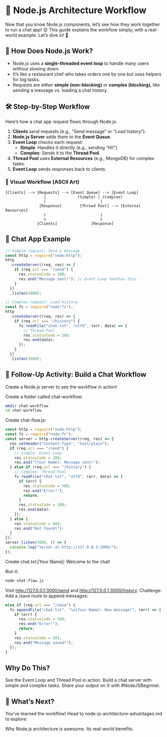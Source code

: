 # 🔄 Node.js Architecture Workflow

Now that you know Node.js components, let’s see how they work together to run a chat app! 😊 This guide explains the workflow simply, with a real-world example. Let’s dive in! 🚀

## 🤔 How Does Node.js Work?

- Node.js uses a **single-threaded event loop** to handle many users without slowing down.
- It’s like a restaurant chef who takes orders one by one but uses helpers for big tasks.
- Requests are either **simple (non-blocking)** or **complex (blocking)**, like sending a message vs. loading a chat history.

## 🛠️ Step-by-Step Workflow

Here’s how a chat app request flows through Node.js:

1. **Clients** send requests (e.g., “Send message” or “Load history”).
2. **Node.js Server** adds them to the **Event Queue**.
3. **Event Loop** checks each request:
   - **Simple**: Handles it directly (e.g., sending “Hi!”).
   - **Complex**: Sends it to the **Thread Pool**.
4. **Thread Pool** uses **External Resources** (e.g., MongoDB) for complex tasks.
5. **Event Loop** sends responses back to clients.

### 🔁 Visual Workflow (ASCII Art)

```plaintext
[Clients] --> [Requests] --> [Event Queue] --> [Event Loop]
                 |              (Simple) | (Complex)
                 |                        |
               [Response]        [Thread Pool] --> [External Resources]
                 |                        |
                 v                        v
              [Clients]               [Response]
```

## 🌟 Chat App Example

```js
// Simple request: Send a message
const http = require("node:http");
http
  .createServer((req, res) => {
    if (req.url === "/send") {
      res.statusCode = 200;
      res.end("Message sent!"); // Event Loop handles this
    }
  })
  .listen(3000);

// Complex request: Load history
const fs = require("node:fs");
http
  .createServer((req, res) => {
    if (req.url === "/history") {
      fs.readFile("chat.txt", "utf8", (err, data) => {
        // Thread Pool
        res.statusCode = 200;
        res.end(data);
      });
    }
  })
  .listen(3000);
```

## 🎯 Follow-Up Activity: Build a Chat Workflow

Create a Node.js server to see the workflow in action!

Create a folder called chat-workflow:

```bash
mkdir chat-workflow
cd chat-workflow
```

Create chat-flow.js:

```js
const http = require("node:http");
const fs = require("node:fs");
const server = http.createServer((req, res) => {
  res.setHeader("Content-Type", "text/plain");
  if (req.url === "/send") {
    // Simple: Event Loop
    res.statusCode = 200;
    res.end("[Your Name]: Message sent!");
  } else if (req.url === "/history") {
    // Complex: Thread Pool
    fs.readFile("chat.txt", "utf8", (err, data) => {
      if (err) {
        res.statusCode = 500;
        res.end("Error!");
        return;
      }
      res.statusCode = 200;
      res.end(data);
    });
  } else {
    res.statusCode = 404;
    res.end("Not found!");
  }
});
server.listen(3000, () => {
  console.log("Server at http://127.0.0.1:3000/");
});
```

Create chat.txt:[Your Name]: Welcome to the chat!

Run it:

```bash
node chat-flow.js
```

Visit http://127.0.0.1:3000/send and http://127.0.0.1:3000/history.
Challenge: Add a /save route to append messages:

```js
else if (req.url === "/save") {
  fs.appendFile("chat.txt", "\n[Your Name]: New message!", (err) => {
    if (err) {
      res.statusCode = 500;
      res.end("Error!");
      return;
    }
    res.statusCode = 201;
    res.end("Message saved!");
  });
}

```

## Why Do This?

See the Event Loop and Thread Pool in action.
Build a chat server with simple and complex tasks.
Share your output on X with #NodeJSBeginner.

## 🚀 What’s Next?

You’ve learned the workflow! Head to node-js-architecture-advantages.md to explore:

Why Node.js architecture is awesome.
Its real-world benefits.

